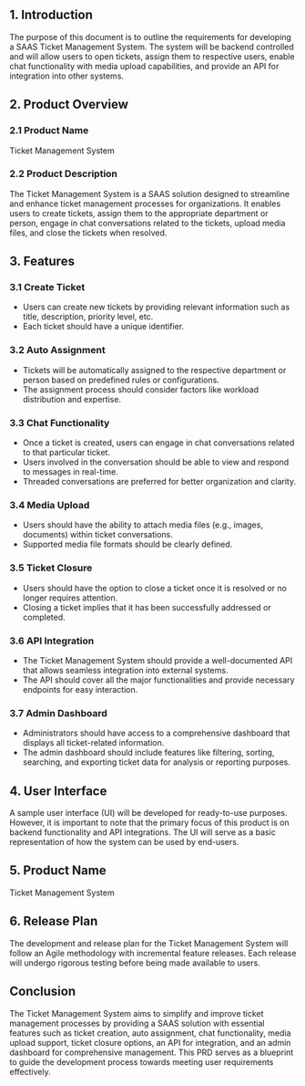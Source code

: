 

## 1. Introduction

The purpose of this document is to outline the requirements for developing a SAAS Ticket Management System. The system will be backend controlled and will allow users to open tickets, assign them to respective users, enable chat functionality with media upload capabilities, and provide an API for integration into other systems.

## 2. Product Overview

### 2.1 Product Name
Ticket Management System

### 2.2 Product Description
The Ticket Management System is a SAAS solution designed to streamline and enhance ticket management processes for organizations. It enables users to create tickets, assign them to the appropriate department or person, engage in chat conversations related to the tickets, upload media files, and close the tickets when resolved.

## 3. Features

### 3.1 Create Ticket
- Users can create new tickets by providing relevant information such as title, description, priority level, etc.
- Each ticket should have a unique identifier.

### 3.2 Auto Assignment
- Tickets will be automatically assigned to the respective department or person based on predefined rules or configurations.
- The assignment process should consider factors like workload distribution and expertise.

### 3.3 Chat Functionality
- Once a ticket is created, users can engage in chat conversations related to that particular ticket.
- Users involved in the conversation should be able to view and respond to messages in real-time.
- Threaded conversations are preferred for better organization and clarity.

### 3.4 Media Upload
- Users should have the ability to attach media files (e.g., images, documents) within ticket conversations.
- Supported media file formats should be clearly defined.

### 3.5 Ticket Closure
- Users should have the option to close a ticket once it is resolved or no longer requires attention.
- Closing a ticket implies that it has been successfully addressed or completed.

### 3.6 API Integration
- The Ticket Management System should provide a well-documented API that allows seamless integration into external systems.
- The API should cover all the major functionalities and provide necessary endpoints for easy interaction.

### 3.7 Admin Dashboard
- Administrators should have access to a comprehensive dashboard that displays all ticket-related information.
- The admin dashboard should include features like filtering, sorting, searching, and exporting ticket data for analysis or reporting purposes.

## 4. User Interface

A sample user interface (UI) will be developed for ready-to-use purposes. However, it is important to note that the primary focus of this product is on backend functionality and API integrations. The UI will serve as a basic representation of how the system can be used by end-users.

## 5. Product Name

Ticket Management System

## 6. Release Plan

The development and release plan for the Ticket Management System will follow an Agile methodology with incremental feature releases. Each release will undergo rigorous testing before being made available to users.

## Conclusion

The Ticket Management System aims to simplify and improve ticket management processes by providing a SAAS solution with essential features such as ticket creation, auto assignment, chat functionality, media upload support, ticket closure options, an API for integration, and an admin dashboard for comprehensive management. This PRD serves as a blueprint to guide the development process towards meeting user requirements effectively.